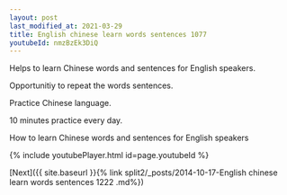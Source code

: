 ```yaml
---
layout: post
last_modified_at: 2021-03-29
title: English chinese learn words sentences 1077 
youtubeId: nmzBzEk3DiQ
---
```

 
 
Helps to learn Chinese words and sentences for English speakers.

Opportunitiy to repeat the words sentences. 

Practice Chinese language. 
 
10 minutes practice every day. 
 
How to learn Chinese words and sentences for English speakers 
 
{% include youtubePlayer.html id=page.youtubeId %}
 
 
[Next]({{ site.baseurl }}{% link  split2/_posts/2014-10-17-English chinese learn words sentences 1222 .md%})
 
